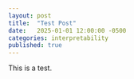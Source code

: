 ```yaml
---
layout: post
title:  "Test Post"
date:   2025-01-01 12:00:00 -0500
categories: interpretability
published: true
---
```


This is a test.